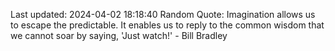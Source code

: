 Last updated: 2024-04-02 18:18:40
Random Quote: Imagination allows us to escape the predictable. It enables us to reply to the common wisdom that we cannot soar by saying, 'Just watch!' - Bill Bradley